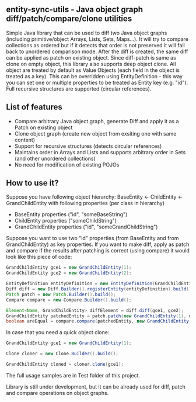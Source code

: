 ## entity-sync-utils - Java object graph diff/patch/compare/clone utilities

Simple Java library that can be used to diff two Java object graphs (including primitive/object Arrays, Lists, Sets, Maps...). It will try to compare collections as ordered but if it detects that order is not preserved it will fall back to unordered comparison mode. After the diff is created, the same diff can be applied as patch on existing object. Since diff-patch is same as clone on empty object, this library also supports deep object clone. All object are treated by default as Value Objects (each field in the object is treated as a key). This can be overridden using EntityDefinition - this way you can set one or multiple properties to be treated as Entity key (e.g. "id"). Full recursive structures are supported (circular references).

## List of features

* Compare arbitrary Java object graph, generate Diff and apply it as a Patch on existing object
* Clone object graph (create new object from exsiting one with same content)
* Support for recursive structures (detects circular references)
* Maintains order in Arrays and Lists and supports arbitrary order in Sets (and other unordered collections)
* No need for modification of existing POJOs

## How to use it?

Suppose you have following object hierarchy: BaseEntity <- ChildEntity <- GrandChildEntity with following properties (per class in hierarchy)

* BaseEntity properties ("id", "someBaseString")
* ChildEntity properties ("someChildString")
* GrandChildEntity properties ("id", "someGrandChildString")

Suppose you want to use two "id" properties (from BaseEntity and from GrandChildEntity) as key properties. If you want to make diff, apply as patch and compare if the results after patching is correct (using compare) it would look like this piece of code:

```java
GrandChildEntity gce1 = new GrandChildEntity(1);
GrandChildEntity gce2 = new GrandChildEntity(2);

EntityDefinition entityDefinition = new EntityDefinition(GrandChildEntity.class, "id").registerSuperclass(BaseEntity.class, "id");
Diff diff = new Diff.Builder().registerEntity(entityDefinition).build();
Patch patch = new Patch.Builder().build();
Compare compare = new Compare.Builder().build();

Element<Name, GrandChildEntity> diffElement = diff.diff(gce1, gce2);
GrandChildEntity patchedEntity = patch.patch(new GrandChildEntity(1), diffElement);
boolean areEqual = compare.compare(patchedEntity, new GrandChildEntity(2));
```

In case that you need a quick object clone:

```java
GrandChildEntity gce1 = new GrandChildEntity(1);

Clone cloner = new Clone.Builder().build();

GrandChildEntity cloned = cloner.clone(gce1);
```

The full usage samples are in Test folder of this project.

Library is still under development, but it can be already used for diff, patch and compare operations on object graphs.
